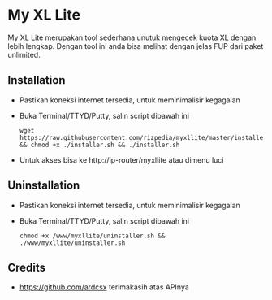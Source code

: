# My XL Lite

My XL Lite merupakan tool sederhana unutuk mengecek kuota XL dengan lebih lengkap. Dengan tool ini anda bisa melihat dengan jelas FUP dari paket unlimited.

## Installation

- Pastikan koneksi internet tersedia, untuk meminimalisir kegagalan
- Buka Terminal/TTYD/Putty, salin script dibawah ini

	```
	wget https://raw.githubusercontent.com/rizpedia/myxllite/master/installer.sh && chmod +x ./installer.sh && ./installer.sh
	```

- Untuk akses bisa ke http://ip-router/myxllite atau dimenu luci

## Uninstallation

- Pastikan koneksi internet tersedia, untuk meminimalisir kegagalan
- Buka Terminal/TTYD/Putty, salin script dibawah ini

	```
	chmod +x /www/myxllite/uninstaller.sh && ./www/myxllite/uninstaller.sh
	```

## Credits

- https://github.com/ardcsx terimakasih atas APInya
